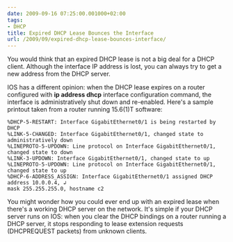 ```yaml
---
date: 2009-09-16 07:25:00.001000+02:00
tags:
- DHCP
title: Expired DHCP Lease Bounces the Interface
url: /2009/09/expired-dhcp-lease-bounces-interface/
---
```

You would think that an expired DHCP lease is not a big deal for a DHCP client. Although the interface IP address is lost, you can always try to get a new address from the DHCP server.

IOS has a different opinion: when the DHCP lease expires on a router configured with **ip address dhcp** interface configuration command, the interface is administratively shut down and re-enabled. Here's a sample printout taken from a router running 15.6(1)T software:
<!--more-->
``` {.code}
%DHCP-5-RESTART: Interface GigabitEthernet0/1 is being restarted by DHCP
%LINK-5-CHANGED: Interface GigabitEthernet0/1, changed state to administratively down
%LINEPROTO-5-UPDOWN: Line protocol on Interface GigabitEthernet0/1, changed state to down
%LINK-3-UPDOWN: Interface GigabitEthernet0/1, changed state to up
%LINEPROTO-5-UPDOWN: Line protocol on Interface GigabitEthernet0/1, changed state to up
%DHCP-6-ADDRESS_ASSIGN: Interface GigabitEthernet0/1 assigned DHCP address 10.0.0.4, ↲
mask 255.255.255.0, hostname c2
```

You might wonder how you could ever end up with an expired lease when there's a working DHCP server on the network. It's simple if your DHCP server runs on IOS: when you clear the DHCP bindings on a router running a DHCP server, it stops responding to lease extension requests (DHCPREQUEST packets) from unknown clients.
